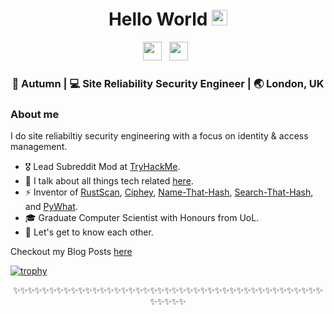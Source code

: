 <div align="center">
  <h1> Hello World <img src="https://media.giphy.com/media/hvRJCLFzcasrR4ia7z/giphy.gif" width="25px"></h1>
</div>
 
<p align='center'> 
<a href="https://www.linkedin.com/in/brandonls/"><img height="30" src="https://raw.githubusercontent.com/trinwin/trinwin/master/icons/linkedin.png?raw=true"></a>&nbsp;&nbsp;
<a href="https://twitter.com/bee_sec_san"><img height="30" src="https://raw.githubusercontent.com/trinwin/trinwin/master/icons/twitter.png?raw=true"></a>&nbsp;&nbsp;

<div align="center">
<h3> 🐝 Autumn | 💻 Site Reliability Security Engineer | 🌏 London, UK </h3> 
</div>

### About me 

I do site reliabiltiy security engineering with a focus on identity & access management.

- 🎖  Lead Subreddit Mod at [TryHackMe](https://tryhackme.com).
- 👀  I talk about all things tech related [here](https://skerritt.blog/).
- ⚡  Inventor of [RustScan](https://github.com/rustscan/rustscan), [Ciphey](https://github.com/ciphey/ciphey), [Name-That-Hash](https://github.com/HashPals/Name-That-Hash), [Search-That-Hash](https://github.com/HashPals/Search-That-Hash), and [PyWhat](https://github.com/bee-san/pyWhat).
- 🎓  Graduate Computer Scientist with Honours from UoL.
- 💭  Let's get to know each other.

Checkout my Blog Posts [here](https://skerritt.blog)

[![trophy](https://github-profile-trophy.vercel.app/?username=ryo-ma)](https://github.com/ryo-ma/github-profile-trophy)


<div align="center">

✨✨✨✨✨✨✨✨✨✨✨✨✨✨✨✨✨✨✨✨✨✨✨✨✨✨✨✨✨✨✨✨✨✨✨✨✨✨✨✨✨✨✨✨✨✨✨✨

</div>
<!--
**trinwin/trinwin** is a ✨ _special_ ✨ repository because its `README.md` (this file) appears on your GitHub profile.

Also I stole this off of Trinity this is 100% theirs.
-->
